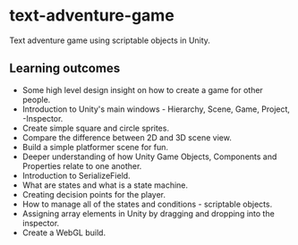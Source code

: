# text-adventure-game
Text adventure game using scriptable objects in Unity. 

## Learning outcomes
- Some high level design insight on how to create a game for other people.
- Introduction to Unity's main windows - Hierarchy, Scene, Game, Project, -Inspector.
- Create simple square and circle sprites.
- Compare the difference between 2D and 3D scene view.
- Build a simple platformer scene for fun.
- Deeper understanding of how Unity Game Objects, Components and Properties relate to one another.
- Introduction to SerializeField.
- What are states and what is a state machine.
- Creating decision points for the player.
- How to manage all of the states and conditions - scriptable objects.
- Assigning array elements in Unity by dragging and dropping into the inspector.
- Create a WebGL build.